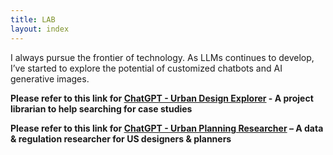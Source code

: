```yaml
---
title: LAB
layout: index
---
```


I always pursue the frontier of technology. As LLMs continues to develop, I’ve started to explore the potential of customized chatbots and AI generative images.

**Please refer to this link for [ChatGPT - Urban Design Explorer](https://chatgpt.com/g/g-TH6GvR0Lu-urban-design-explorer) - A project librarian to help searching for case studies**


**Please refer to this link for [ChatGPT - Urban Planning Researcher](https://chatgpt.com/g/g-TgDJnaa7X-urban-planning-researcher) – A data & regulation researcher for US designers & planners**


